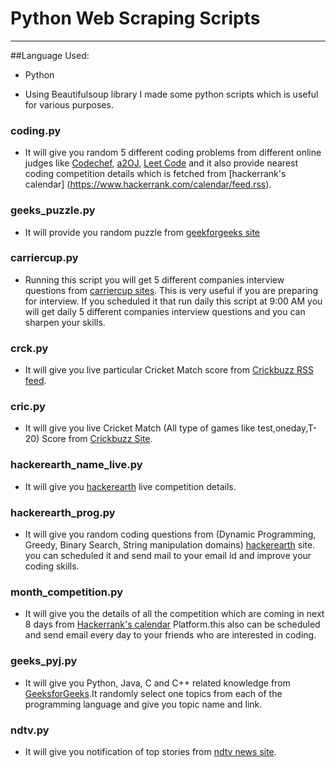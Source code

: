 # Python Web Scraping Scripts
-----------


##Language Used:
* Python 

* Using Beautifulsoup library I made some python scripts which is useful for various purposes.

### coding.py
* It will give you random 5 different coding problems from different online judges like [Codechef](http://codechef.com), [a2OJ](http://a2oj.com), [Leet Code](http://leetcode.com) and it also provide nearest coding competition details which is fetched from [hackerrank's calendar] (https://www.hackerrank.com/calendar/feed.rss).

### geeks_puzzle.py
* It will provide you random puzzle from [geekforgeeks site](http://geeksquiz.com/category/articles/puzzle/)

### carriercup.py
* Running this script you will get 5 different companies interview questions from [carriercup sites](https://www.careercup.com/). This is very useful if you are preparing for interview. If you scheduled it that run daily this script at 9:00 AM you will get daily 5 different companies interview questions and you can sharpen your skills.
 
### crck.py
* It will give you live  particular Cricket Match score from [Crickbuzz RSS feed](http://static.cricinfo.com/rss/livescores.xml). 

### cric.py

* It will give you live Cricket Match (All type of games like test,oneday,T-20) Score from [Crickbuzz Site](http://www.cricbuzz.com/cricket-match/live-scores).

### hackerearth_name_live.py
* It will give you [hackerearth](https://www.hackerearth.com/challenges/) live competition details.

### hackerearth_prog.py

* It will give you random coding questions from (Dynamic Programming, Greedy, Binary Search, String manipulation domains) [hackerearth](https://www.hackerearth.com/challenges/) site. you can scheduled it and send mail to your email id and improve your coding skills.

### month_competition.py

* It will give you the details of all the competition which are coming in next 8 days from [Hackerrank's calendar](https://www.hackerrank.com/calendar/feed.rss) Platform.this also can be scheduled and send email every day to your friends who are interested in coding.

### geeks_pyj.py

* It will give you Python, Java, C and C++ related knowledge from [GeeksforGeeks](http://www.geeksforgeeks.org/).It randomly select one topics from each of the programming language and give you topic name and link.

### ndtv.py

* It will give you notification of top stories from [ndtv news site](http://www.ndtv.com/top-stories?pfrom=home-topstories).





